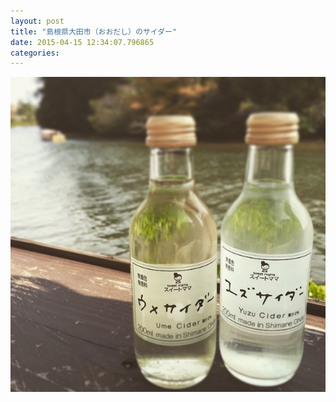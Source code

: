 ```yaml
---
layout: post
title: "島根県大田市（おおだし）のサイダー"
date: 2015-04-15 12:34:07.796865
categories: 
---
```


![](/assets/images/201504/11111255_1581973035399602_385640995_n.jpg)


